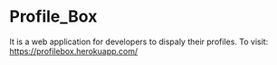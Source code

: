# Profile_Box
It is a web application for developers to dispaly their profiles.
To visit: https://profilebox.herokuapp.com/
